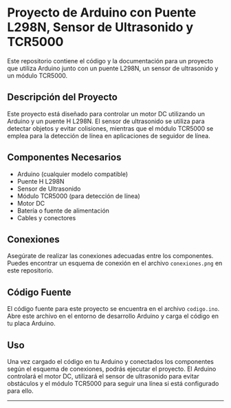 # Proyecto de Arduino con Puente L298N, Sensor de Ultrasonido y TCR5000

Este repositorio contiene el código y la documentación para un proyecto que utiliza Arduino junto con un puente L298N, un sensor de ultrasonido y un módulo TCR5000.

## Descripción del Proyecto

Este proyecto está diseñado para controlar un motor DC utilizando un Arduino y un puente H L298N. El sensor de ultrasonido se utiliza para detectar objetos y evitar colisiones, mientras que el módulo TCR5000 se emplea para la detección de línea en aplicaciones de seguidor de línea.

## Componentes Necesarios

- Arduino (cualquier modelo compatible)
- Puente H L298N
- Sensor de Ultrasonido
- Módulo TCR5000 (para detección de línea)
- Motor DC
- Batería o fuente de alimentación
- Cables y conectores

## Conexiones

Asegúrate de realizar las conexiones adecuadas entre los componentes. Puedes encontrar un esquema de conexión en el archivo `conexiones.png` en este repositorio.

## Código Fuente

El código fuente para este proyecto se encuentra en el archivo `codigo.ino`. Abre este archivo en el entorno de desarrollo Arduino y carga el código en tu placa Arduino.

## Uso

Una vez cargado el código en tu Arduino y conectados los componentes según el esquema de conexiones, podrás ejecutar el proyecto. El Arduino controlará el motor DC, utilizará el sensor de ultrasonido para evitar obstáculos y el módulo TCR5000 para seguir una línea si está configurado para ello.

---
